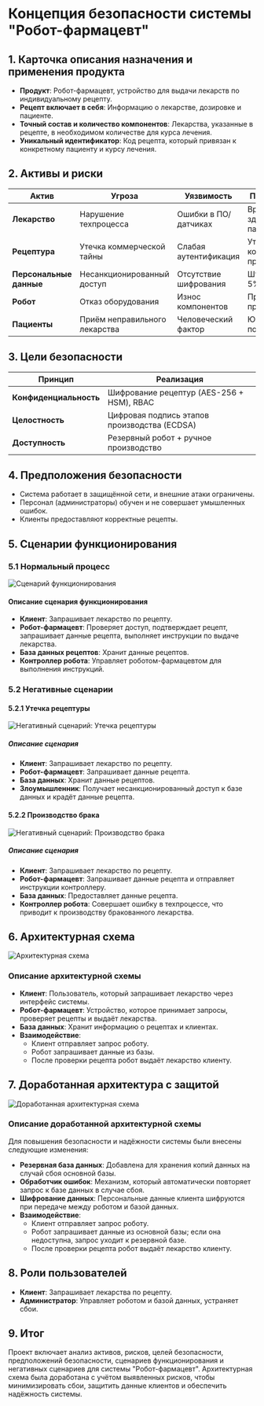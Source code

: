 # Концепция безопасности системы "Робот-фармацевт"

## 1. Карточка описания назначения и применения продукта

- **Продукт**: Робот-фармацевт, устройство для выдачи лекарств по индивидуальному рецепту.
- **Рецепт включает в себя**: Информацию о лекарстве, дозировке и пациенте.
- **Точный состав и количество компонентов**: Лекарства, указанные в рецепте, в необходимом количестве для курса лечения.
- **Уникальный идентификатор**: Код рецепта, который привязан к конкретному пациенту и курсу лечения.

## 2. Активы и риски

| Актив               | Угроза                                    | Уязвимость               | Последствие                 |
|---------------------|-------------------------------------------|--------------------------|-----------------------------|
| **Лекарство**       | Нарушение техпроцесса                    | Ошибки в ПО/датчиках     | Вред здоровью пациентов     |
| **Рецептура**       | Утечка коммерческой тайны                | Слабая аутентификация    | Утрата конкурентного преимущества |
| **Персональные данные** | Несанкционированный доступ          | Отсутствие шифрования    | Штрафы до 5% оборота        |
| **Робот**           | Отказ оборудования                       | Износ компонентов        | Простой производства        |
| **Пациенты**        | Приём неправильного лекарства            | Человеческий фактор      | Юридические последствия     |

## 3. Цели безопасности

| Принцип           | Реализация                                      |
|-------------------|-------------------------------------------------|
| **Конфиденциальность** | Шифрование рецептур (AES-256 + HSM), RBAC      |
| **Целостность**       | Цифровая подпись этапов производства (ECDSA)   |
| **Доступность**       | Резервный робот + ручное производство          |

## 4. Предположения безопасности

- Система работает в защищённой сети, и внешние атаки ограничены.
- Персонал (администраторы) обучен и не совершает умышленных ошибок.
- Клиенты предоставляют корректные рецепты.

## 5. Сценарии функционирования

### 5.1 Нормальный процесс

![Сценарий функционирования](diagrams/m1.PNG)

#### Описание сценария функционирования
- **Клиент**: Запрашивает лекарство по рецепту.
- **Робот-фармацевт**: Проверяет доступ, подтверждает рецепт, запрашивает данные рецепта, выполняет инструкции по выдаче лекарства.
- **База данных рецептов**: Хранит данные рецептов.
- **Контроллер робота**: Управляет роботом-фармацевтом для выполнения инструкций.

### 5.2 Негативные сценарии

#### 5.2.1 Утечка рецептуры

![Негативный сценарий: Утечка рецептуры](diagrams/m2.PNG)

##### Описание сценария
- **Клиент**: Запрашивает лекарство по рецепту.
- **Робот-фармацевт**: Запрашивает данные рецепта.
- **База данных**: Хранит данные рецептов.
- **Злоумышленник**: Получает несанкционированный доступ к базе данных и крадёт данные рецепта.

#### 5.2.2 Производство брака

![Негативный сценарий: Производство брака](diagrams/m3.PNG)

##### Описание сценария
- **Клиент**: Запрашивает лекарство по рецепту.
- **Робот-фармацевт**: Запрашивает данные рецепта и отправляет инструкции контроллеру.
- **База данных**: Предоставляет данные рецепта.
- **Контроллер робота**: Совершает ошибку в техпроцессе, что приводит к производству бракованного лекарства.

## 6. Архитектурная схема

![Архитектурная схема](diagrams/m4.PNG)

### Описание архитектурной схемы
- **Клиент**: Пользователь, который запрашивает лекарство через интерфейс системы.
- **Робот-фармацевт**: Устройство, которое принимает запросы, проверяет рецепты и выдаёт лекарства.
- **База данных**: Хранит информацию о рецептах и клиентах.
- **Взаимодействие**:
  - Клиент отправляет запрос роботу.
  - Робот запрашивает данные из базы.
  - После проверки рецепта робот выдаёт лекарство клиенту.

## 7. Доработанная архитектура с защитой

![Доработанная архитектурная схема](diagrams/mmmmm5.PNG)

### Описание доработанной архитектурной схемы
Для повышения безопасности и надёжности системы были внесены следующие изменения:
- **Резервная база данных**: Добавлена для хранения копий данных на случай сбоя основной базы.
- **Обработчик ошибок**: Механизм, который автоматически повторяет запрос к базе данных в случае сбоя.
- **Шифрование данных**: Персональные данные клиента шифруются при передаче между роботом и базой данных.
- **Взаимодействие**:
  - Клиент отправляет запрос роботу.
  - Робот запрашивает данные из основной базы; если она недоступна, запрос уходит к резервной базе.
  - После проверки рецепта робот выдаёт лекарство клиенту.

## 8. Роли пользователей

- **Клиент**: Запрашивает лекарства по рецепту.
- **Администратор**: Управляет роботом и базой данных, устраняет сбои.

## 9. Итог

Проект включает анализ активов, рисков, целей безопасности, предположений безопасности, сценариев функционирования и негативных сценариев для системы "Робот-фармацевт". Архитектурная схема была доработана с учётом выявленных рисков, чтобы минимизировать сбои, защитить данные клиентов и обеспечить надёжность системы.
